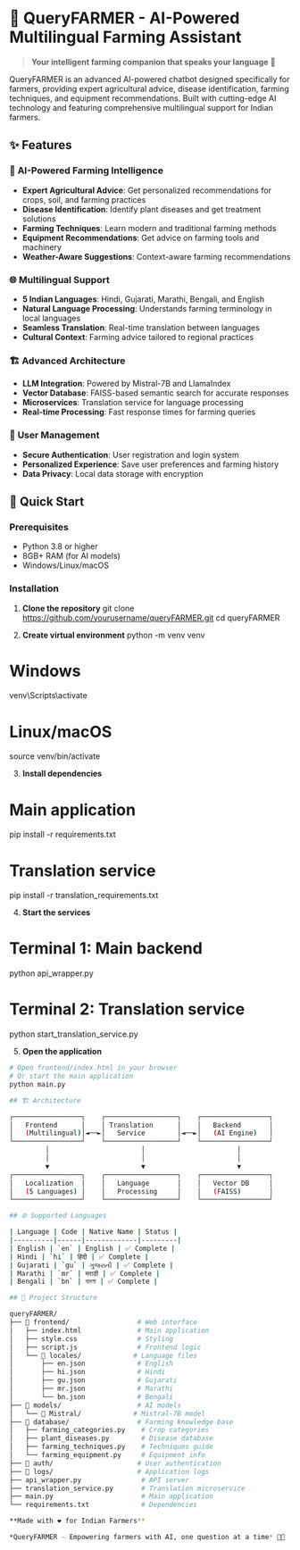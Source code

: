 # 🌾 QueryFARMER - AI-Powered Multilingual Farming Assistant

> **Your intelligent farming companion that speaks your language** 🌱

QueryFARMER is an advanced AI-powered chatbot designed specifically for farmers, providing expert agricultural advice, disease identification, farming techniques, and equipment recommendations. Built with cutting-edge AI technology and featuring comprehensive multilingual support for Indian farmers.

## ✨ Features

### 🤖 **AI-Powered Farming Intelligence**
- **Expert Agricultural Advice**: Get personalized recommendations for crops, soil, and farming practices
- **Disease Identification**: Identify plant diseases and get treatment solutions
- **Farming Techniques**: Learn modern and traditional farming methods
- **Equipment Recommendations**: Get advice on farming tools and machinery
- **Weather-Aware Suggestions**: Context-aware farming recommendations

### 🌐 **Multilingual Support**
- **5 Indian Languages**: Hindi, Gujarati, Marathi, Bengali, and English
- **Natural Language Processing**: Understands farming terminology in local languages
- **Seamless Translation**: Real-time translation between languages
- **Cultural Context**: Farming advice tailored to regional practices

### 🏗️ **Advanced Architecture**
- **LLM Integration**: Powered by Mistral-7B and LlamaIndex
- **Vector Database**: FAISS-based semantic search for accurate responses
- **Microservices**: Translation service for language processing
- **Real-time Processing**: Fast response times for farming queries

### 🔐 **User Management**
- **Secure Authentication**: User registration and login system
- **Personalized Experience**: Save user preferences and farming history
- **Data Privacy**: Local data storage with encryption

## 🚀 Quick Start

### Prerequisites
- Python 3.8 or higher
- 8GB+ RAM (for AI models)
- Windows/Linux/macOS

### Installation

1. **Clone the repository**
git clone https://github.com/yourusername/queryFARMER.git
cd queryFARMER

2. **Create virtual environment**
python -m venv venv
# Windows
venv\Scripts\activate
# Linux/macOS
source venv/bin/activate

3. **Install dependencies**
# Main application
pip install -r requirements.txt

# Translation service
pip install -r translation_requirements.txt

4. **Start the services**
# Terminal 1: Main backend
python api_wrapper.py

# Terminal 2: Translation service
python start_translation_service.py

5. **Open the application**
```bash
# Open frontend/index.html in your browser
# Or start the main application
python main.py

## 🏗️ Architecture

┌─────────────────┐    ┌──────────────────┐    ┌─────────────────┐
│   Frontend      │    │ Translation      │    │   Backend       │
│   (Multilingual)│◄──►│   Service        │◄──►│   (AI Engine)   │
└─────────────────┘    └──────────────────┘    └─────────────────┘
         │                       │                       │
         │                       │                       │
         ▼                       ▼                       ▼
┌─────────────────┐    ┌──────────────────┐    ┌─────────────────┐
│   Localization  │    │   Language       │    │   Vector DB     │
│   (5 Languages) │    │   Processing     │    │   (FAISS)       │
└─────────────────┘    └──────────────────┘    └─────────────────┘

## 🌐 Supported Languages

| Language | Code | Native Name | Status |
|----------|------|-------------|---------|
| English | `en` | English | ✅ Complete |
| Hindi | `hi` | हिंदी | ✅ Complete |
| Gujarati | `gu` | ગુજરાતી | ✅ Complete |
| Marathi | `mr` | मराठी | ✅ Complete |
| Bengali | `bn` | বাংলা | ✅ Complete |

## 📁 Project Structure

queryFARMER/
├── 📁 frontend/                 # Web interface
│   ├── index.html              # Main application
│   ├── style.css               # Styling
│   ├── script.js               # Frontend logic
│   └── 📁 locales/             # Language files
│       ├── en.json             # English
│       ├── hi.json             # Hindi
│       ├── gu.json             # Gujarati
│       ├── mr.json             # Marathi
│       └── bn.json             # Bengali
├── 📁 models/                   # AI models
│   └── 📁 Mistral/             # Mistral-7B model
├── 📁 database/                 # Farming knowledge base
│   ├── farming_categories.py    # Crop categories
│   ├── plant_diseases.py        # Disease database
│   ├── farming_techniques.py    # Techniques guide
│   └── farming_equipment.py     # Equipment info
├── 📁 auth/                     # User authentication
├── 📁 logs/                     # Application logs
├── api_wrapper.py               # API server
├── translation_service.py       # Translation microservice
├── main.py                      # Main application
└── requirements.txt             # Dependencies

**Made with ❤️ for Indian Farmers**

*QueryFARMER - Empowering farmers with AI, one question at a time* 🌱🚜
